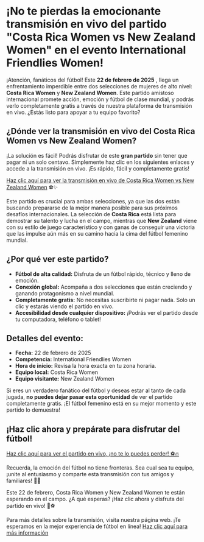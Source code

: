 # ¡No te pierdas la emocionante transmisión en vivo del partido "Costa Rica Women vs New Zealand Women" en el evento International Friendlies Women!

¡Atención, fanáticos del fútbol! Este **22 de febrero de 2025** , llega un enfrentamiento imperdible entre dos selecciones de mujeres de alto nivel: **Costa Rica Women** y **New Zealand Women**. Este partido amistoso internacional promete acción, emoción y fútbol de clase mundial, y podrás verlo completamente gratis a través de nuestra plataforma de transmisión en vivo. ¿Estás listo para apoyar a tu equipo favorito?

## ¿Dónde ver la transmisión en vivo del Costa Rica Women vs New Zealand Women?

¡La solución es fácil! Podrás disfrutar de este **gran partido** sin tener que pagar ni un solo centavo. Simplemente haz clic en los siguientes enlaces y accede a la transmisión en vivo. ¡Es rápido, fácil y completamente gratis!

[Haz clic aquí para ver la transmisión en vivo de Costa Rica Women vs New Zealand Women](https://tinyurl.com/livestreamfreeo?st=Costa+Rica+Women+vs+New+Zealand+Women&si=gh) ⚽✨

Este partido es crucial para ambas selecciones, ya que las dos están buscando prepararse de la mejor manera posible para sus próximos desafíos internacionales. La selección de **Costa Rica** está lista para demostrar su talento y lucha en el campo, mientras que **New Zealand** viene con su estilo de juego característico y con ganas de conseguir una victoria que las impulse aún más en su camino hacia la cima del fútbol femenino mundial.

## ¿Por qué ver este partido?

- **Fútbol de alta calidad:** Disfruta de un fútbol rápido, técnico y lleno de emoción.
- **Conexión global:** Acompaña a dos selecciones que están creciendo y ganando protagonismo a nivel mundial.
- **Completamente gratis:** No necesitas suscribirte ni pagar nada. Solo un clic y estarás viendo el partido en vivo.
- **Accesibilidad desde cualquier dispositivo:** ¡Podrás ver el partido desde tu computadora, teléfono o tablet!

## Detalles del evento:

- **Fecha:** 22 de febrero de 2025
- **Competencia:** International Friendlies Women
- **Hora de inicio:** Revisa la hora exacta en tu zona horaria.
- **Equipo local:** Costa Rica Women
- **Equipo visitante:** New Zealand Women

Si eres un verdadero fanático del fútbol y deseas estar al tanto de cada jugada, **no puedes dejar pasar esta oportunidad** de ver el partido completamente gratis. ¡El fútbol femenino está en su mejor momento y este partido lo demuestra!

## ¡Haz clic ahora y prepárate para disfrutar del fútbol!

[Haz clic aquí para ver el partido en vivo, ¡no te lo puedes perder! ⚽🔥](https://tinyurl.com/livestreamfreeo?st=Costa+Rica+Women+vs+New+Zealand+Women&si=gh)

Recuerda, la emoción del fútbol no tiene fronteras. Sea cual sea tu equipo, ¡unite al entusiasmo y comparte esta transmisión con tus amigos y familiares! 📱💥

Este 22 de febrero, Costa Rica Women y New Zealand Women te están esperando en el campo. ¿A qué esperas? ¡Haz clic ahora y disfruta del partido en vivo! 🎉⚽

Para más detalles sobre la transmisión, visita nuestra página web. ¡Te esperamos en la mejor experiencia de fútbol en línea! [Haz clic aquí para más información](https://tinyurl.com/livestreamfreeo?st=Costa+Rica+Women+vs+New+Zealand+Women&si=gh)
